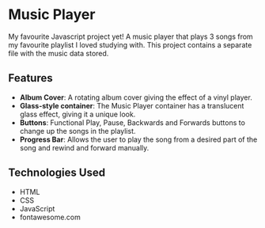 # Music Player

My favourite Javascript project yet! A music player that plays 3 songs from my favourite playlist I loved studying with. This project contains a separate file with the music data stored.

## Features
- **Album Cover**: A rotating album cover giving the effect of a vinyl player.
- **Glass-style container**: The Music Player container has a translucent glass effect, giving it a unique look.
- **Buttons**: Functional Play, Pause, Backwards and Forwards buttons to change up the songs in the playlist.
- **Progress Bar**: Allows the user to play the song from a desired part of the song and rewind and forward manually.

## Technologies Used
- HTML
- CSS
- JavaScript
- fontawesome.com
